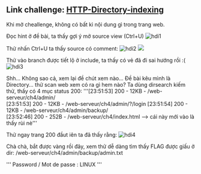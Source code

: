 ## Link challenge: [HTTP-Directory-indexing](https://www.root-me.org/en/Challenges/Web-Server/HTTP-Directory-indexing)

Khi mở cheallenge, không có bất kì nội dung gì trong trang web.

Đọc hint ở đề bài, ta thấy gợi ý mở source view (Ctrl+U)
![hdi1](https://imgur.com/9yqXfNz)

Thử nhấn Ctrl+U ta thấy source có comment:
![hdi2](https://imgur.com/vUEkySg)
<img src="https://imgur.com/vUEkySg">

Thử vào branch được tiết lộ ở include, ta thấy có vẻ đã đi sai hướng rồi :(
![hdi3](https://imgur.com/lFice5m)

Shh... Không sao cả, xem lại đề chút xem nào... Đề bài kêu mình là Directory... thử scan web xem có ra gì hem nào?
Ta dùng dirsearch kiếm thử, thấy có 4 mục status 200:
'''[23:51:53] 200 -   12KB - /web-serveur/ch4/admin/                           
[23:51:53] 200 -   12KB - /web-serveur/ch4/admin/?/login
[23:51:54] 200 -   12KB - /web-serveur/ch4/admin/backup/                                  
[23:52:46] 200 -  252B  - /web-serveur/ch4/index.html  --> cái này mới vào là thấy rùi nè'''

Thử ngay trang 200 đầut iên ta đã thấy rằng:
![hdi4](https://imgur.com/yrJQ3KB)

Chà chà, bắt được vàng rồi đây, xem thử dễ dàng tìm thấy FLAG được giấu ở dir: /web-serveur/ch4/admin/backup/admin.txt

'''
Password / Mot de passe : LINUX
'''
